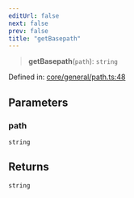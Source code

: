 ```yaml
---
editUrl: false
next: false
prev: false
title: "getBasepath"
---
```


> **getBasepath**(`path`): `string`

Defined in: [core/general/path.ts:48](https://github.com/datisthq/dpkit/blob/5891634de8175d14853313e208ffbae144fd78eb/core/general/path.ts#L48)

## Parameters

### path

`string`

## Returns

`string`
